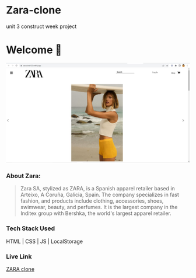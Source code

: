 # Zara-clone
unit 3 construct week project

# Welcome :wave:

<img src="https://github.com/ImKetan1610/Zara-clone/blob/main/Zara1.JPG"></img>

### About Zara:
>Zara SA, stylized as ZARA, is a Spanish apparel retailer based in Arteixo, A Coruña, Galicia, Spain. The company specializes in fast fashion, and products include clothing, accessories, shoes, swimwear, beauty, and perfumes. It is the largest company in the Inditex group with Bershka, the world's largest apparel retailer. 

### Tech Stack Used
HTML | CSS | JS | LocalStorage

### Live Link
[ZARA clone](https://zaraclone123.netlify.app/)
